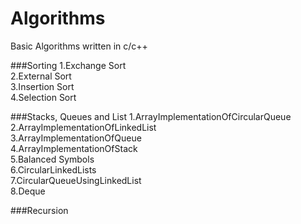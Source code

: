 # Algorithms
Basic Algorithms written in c/c++

###Sorting
1.Exchange Sort  
2.External Sort  
3.Insertion Sort  
4.Selection Sort  

###Stacks, Queues and List
1.ArrayImplementationOfCircularQueue  
2.ArrayImplementationOfLinkedList  
3.ArrayImplementationOfQueue  
4.ArrayImplementationOfStack  
5.Balanced Symbols  
6.CircularLinkedLists  
7.CircularQueueUsingLinkedList  
8.Deque  



###Recursion

